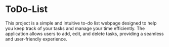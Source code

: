 # ToDo-List
This project is a simple and intuitive to-do list webpage designed to help you keep track of your tasks and manage your time efficiently. The application allows users to add, edit, and delete tasks, providing a seamless and user-friendly experience.
